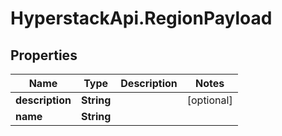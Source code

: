 # HyperstackApi.RegionPayload

## Properties

Name | Type | Description | Notes
------------ | ------------- | ------------- | -------------
**description** | **String** |  | [optional] 
**name** | **String** |  | 


